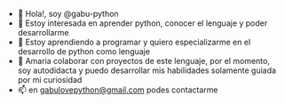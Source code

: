 - 👋 Hola!, soy @gabu-python
- 👀 Estoy interesada en aprender python, conocer el lenguaje y poder desarrollarme
- 🌱 Estoy aprendiendo a programar y quiero especializarme en el desarrollo de python como lenguaje 
- 💞️ Amaria colaborar con proyectos de este lenguaje, por el momento, soy autodidacta y puedo desarrollar mis habilidades solamente guiada por mi curiosidad
- 📫 en gabulovepython@gmail.com podes contactarme

<!---
gabu-python/gabu-python is a ✨ special ✨ repository because its `README.md` (this file) appears on your GitHub profile.
You can click the Preview link to take a look at your changes.
--->

